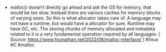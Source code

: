 - malloc() doesn’t directly go ahead and ask the OS for memory, that would be too slow. Instead there are various caches for memory blocks of varying sizes. So this is what allocator takes care of. A language may not have a runtime, but would have a allocator for sure. Runtime may have GC, etc. Tho storing chunks of memory allocated and metadata related to it is a very fundamental operation required by all  languages. [ Source: https://www.foonathan.net/2022/08/malloc-interface/ ] #linux #C #malloc
